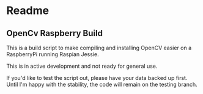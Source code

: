 # Readme

## OpenCv Raspberry Build
This is a build script to make compiling and installing OpenCV easier on a RaspberryPi running Raspian Jessie.

This is in active development and not ready for general use.

If you'd like to test the script out, please have your data backed up first.  Until I'm happy with the stability, the code will remain on the testing branch.

